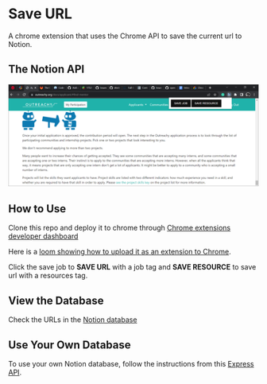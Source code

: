 # Save URL
A chrome extension that uses the Chrome API to save the current url to Notion. 

## The Notion API

![Demo](/public/demo.png)

## How to Use
Clone this repo and deploy it to chrome through 
[Chrome extensions developer dashboard](chrome://extensions/) 

Here is a [loom showing how to upload it as an extension to Chrome](https://www.loom.com/share/bc53ee29bb5046798c86a488949d0ee0).

Click the save job to **SAVE URL** with a job tag and **SAVE RESOURCE** to save url with a resources tag.

## View the Database
Check the URLs in the [Notion database](https://gregarious-kicker-b04.notion.site/7735bbb620244eecb3eeec1ce8659cb4?v=24b6447754254cb093129921a91be8e0)

## Use Your Own Database
To use your own Notion database, follow the instructions from this [Express API](https://github.com/gathoni-k/notion-save-url).
